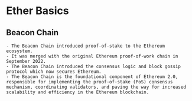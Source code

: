 # Ether Basics

## Beacon Chain
    - The Beacon Chain introduced proof-of-stake to the Ethereum ecosystem.
    - It was merged with the original Ethereum proof-of-work chain in September 2022.
    - The Beacon Chain introduced the consensus logic and block gossip protocol which now secures Ethereum.
    - The Beacon Chain is the foundational component of Ethereum 2.0, responsible for implementing the proof-of-stake (PoS) consensus mechanism, coordinating validators, and paving the way for increased scalability and efficiency in the Ethereum blockchain.

